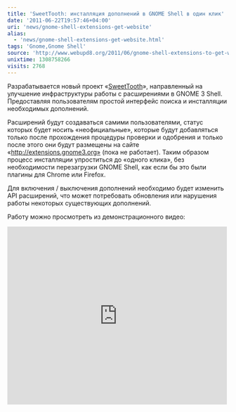 ```yaml
---
title: 'SweetTooth: инсталляция дополнений в GNOME Shell в один клик'
date: '2011-06-22T19:57:46+04:00'
uri: 'news/gnome-shell-extensions-get-website'
alias: 
  - 'news/gnome-shell-extensions-get-website.html'
tags: 'Gnome,Gnome Shell'
source: 'http://www.webupd8.org/2011/06/gnome-shell-extensions-to-get-website.html'
unixtime: 1308758266
visits: 2768
---
```

Разрабатывается новый проект «[SweetTooth](https://live.gnome.org/GnomeShell/SweetTooth)», направленный на улучшение инфраструктуры работы с расширениями в GNOME 3 Shell. Предоставляя пользователям простой интерфейс поиска и инсталляции необходимых дополнений.

Расширений будут создаваться самими пользователями, статус которых будет носить «неофициальные», которые будут добавляться только после прохождения процедуры проверки и одобрения и только после этого они будут размещены на сайте «http://extensions.gnome3.org» (пока не работает). Таким образом процесс инсталляции упроститься до «одного клика», без необходимости перезагрузки GNOME Shell, как если бы это были плагины для Chrome или Firefox.

Для включения / выключения дополнений необходимо будет изменить API расширений, что может потребовать обновления или нарушения работы некоторых существующих дополнений.

Работу можно просмотреть из демонстрационного видео:

<iframe width="500" height="405" src="http://www.youtube.com/embed/luZuhn5_b_8" frameborder="0" allowfullscreen=""></iframe>
